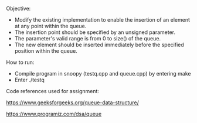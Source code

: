Objective:

- Modify the existing implementation to enable the insertion of an element at any point within the queue.
- The insertion point should be specified by an unsigned parameter.
- The parameter's valid range is from 0 to size() of the queue.
- The new element should be inserted immediately before the specified position within the queue.

How to run:

- Compile program in snoopy (testq.cpp and queue.cpp) by entering make
- Enter ./testq

Code references used for assignment:

https://www.geeksforgeeks.org/queue-data-structure/

https://www.programiz.com/dsa/queue
